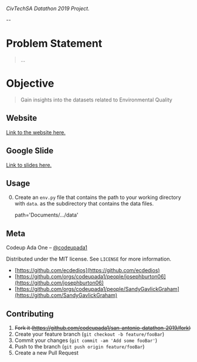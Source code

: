 _CivTechSA Datathon 2019 Project._

--

# Problem Statement
> ...


# Objective
> Gain insights into the datasets related to Environmental Quality




## Website

[Link to the website here.](http://datathon.datasciencenerd.us)


## Google Slide

[Link to slides here.](https://docs.google.com/presentation/d/1TNmEcrac3mnEH_U9wjEDUnLDZrthcUUPnNfm1gS_SWY/edit?usp=sharing)


## Usage

0. Create an `env.py` file that contains the path to your working
   directory with `data`. as the subdirectory that contains the
   data files.

   path='Documents/.../data'


## Meta

Codeup Ada One – [@codeupada1](https://github.com/codeupada1)

Distributed under the MIT license. See ``LICENSE`` for more information.

- [https://github.com/ecdedios](https://github.com/ecdedios)
- [https://github.com/orgs/codeupada1/people/josephburton06](https://github.com/josephburton06)
- [https://github.com/orgs/codeupada1/people/SandyGavlickGraham](https://github.com/SandyGavlickGraham)

## Contributing

1. ~~Fork it (<https://github.com/codeupada1/san-antonio-datathon-2019/fork>)~~
2. Create your feature branch (`git checkout -b feature/fooBar`)
3. Commit your changes (`git commit -am 'Add some fooBar'`)
4. Push to the branch (`git push origin feature/fooBar`)
5. Create a new Pull Request